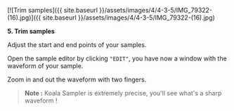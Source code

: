 ---
---

[![Trim samples]({{ site.baseurl }}/assets/images/4/4-3-5/IMG_79322-(16).jpg)]({{
site.baseurl }}/assets/images/4/4-3-5/IMG_79322-(16).jpg)

**5. Trim samples**

Adjust the start and end points of your samples.

Open the sample editor by clicking `"EDIT"`, you have now a window with the waveform of your sample.

Zoom in and out the waveform with two fingers.

> **Note :** Koala Sampler is extremely precise, you'll see what's a sharp waveform !
